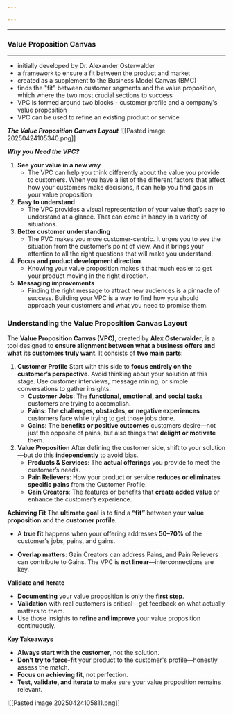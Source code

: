 ```yaml
---

---
```

---

### Value Proposition Canvas
---
- initially developed by Dr. Alexander Osterwalder
- a framework to ensure a fit between the product and market
- created as a supplement to the Business Model Canvas (BMC)
- finds the "fit" between customer segments and the value proposition, which where the two most crucial sections to success
- VPC is formed around two blocks - customer profile and a company's value proposition
- VPC can be used to refine an existing product or service

***The Value Proposition Canvas Layout***
![[Pasted image 20250424105340.png]]

***Why you Need the VPC?***
1. **See your value in a new way**  
	- The VPC can help you think differently about the value you provide to customers. When you have a list of the different factors that affect how your customers make decisions, it can help you find gaps in your value proposition
2. **Easy to understand**  
	- The VPC provides a visual representation of your value that’s easy to understand at a glance. That can come in handy in a variety of situations. 
3. **Better customer understanding**  
	- The PVC makes you more customer-centric. It urges you to see the situation from the customer’s point of view. And it brings your attention to all the right questions that will make you understand.
4. **Focus and product development direction**  
	- Knowing your value proposition makes it that much easier to get your product moving in the right direction.
5. **Messaging improvements**  
	- Finding the right message to attract new audiences is a pinnacle of success. Building your VPC is a way to find how you should approach your customers and what you need to promise them.

### Understanding the Value Proposition Canvas Layout
The **Value Proposition Canvas (VPC)**, created by **Alex Osterwalder**, is a tool designed to **ensure alignment between what a business offers and what its customers truly want**. It consists of **two main parts**:

 1. **Customer Profile**
	Start with this side to **focus entirely on the customer’s perspective**. Avoid thinking about your solution at this stage. Use customer interviews, message mining, or simple conversations to gather insights.
	- **Customer Jobs**: The **functional, emotional, and social tasks** customers are trying to accomplish.
	- **Pains**: The **challenges, obstacles, or negative experiences** customers face while trying to get those jobs done.
	- **Gains**: The **benefits or positive outcomes** customers desire—not just the opposite of pains, but also things that **delight or motivate** them.
2. **Value Proposition**
	After defining the customer side, shift to your solution—but do this **independently** to avoid bias.
	- **Products & Services**: The **actual offerings** you provide to meet the customer’s needs.
	- **Pain Relievers**: How your product or service **reduces or eliminates specific pains** from the Customer Profile.
	- **Gain Creators**: The features or benefits that **create added value** or enhance the customer’s experience.
    
**Achieving Fit**
The **ultimate goal** is to find a **“fit”** between your **value proposition** and the **customer profile**.
- A **true fit** happens when your offering addresses **50–70%** of the customer's jobs, pains, and gains.

- **Overlap matters**: Gain Creators can address Pains, and Pain Relievers can contribute to Gains. The VPC is **not linear**—interconnections are key.

**Validate and Iterate**
- **Documenting** your value proposition is only the **first step**.
- **Validation** with real customers is critical—get feedback on what actually matters to them.
- Use those insights to **refine and improve** your value proposition continuously.

**Key Takeaways**
- **Always start with the customer**, not the solution.
- **Don’t try to force-fit** your product to the customer's profile—honestly assess the match.
- **Focus on achieving fit**, not perfection.
- **Test, validate, and iterate** to make sure your value proposition remains relevant.

![[Pasted image 20250424105811.png]]

